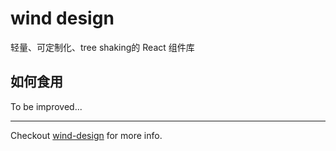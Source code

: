 # wind design

轻量、可定制化、tree shaking的 React 组件库

## 如何食用

To be improved...

---

Checkout [wind-design](https://github.com/lyuly/wind-design) for more info.
